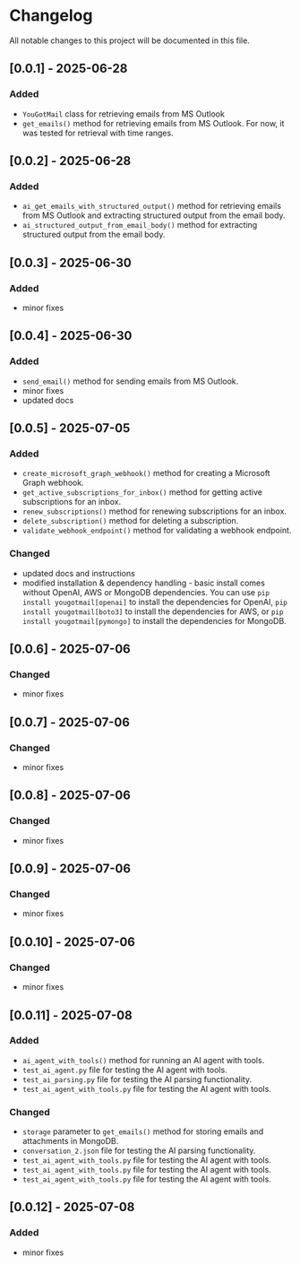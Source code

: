 # Changelog

All notable changes to this project will be documented in this file.

## [0.0.1] - 2025-06-28
### Added
- `YouGotMail` class for retrieving emails from MS Outlook
- `get_emails()` method for retrieving emails from MS Outlook. For now, it was tested for retrieval with time ranges.

## [0.0.2] - 2025-06-28
### Added
- `ai_get_emails_with_structured_output()` method for retrieving emails from MS Outlook and extracting structured output from the email body.
- `ai_structured_output_from_email_body()` method for extracting structured output from the email body.

## [0.0.3] - 2025-06-30
### Added
- minor fixes

## [0.0.4] - 2025-06-30
### Added
- `send_email()` method for sending emails from MS Outlook.
- minor fixes
- updated docs

## [0.0.5] - 2025-07-05
### Added
- `create_microsoft_graph_webhook()` method for creating a Microsoft Graph webhook.
- `get_active_subscriptions_for_inbox()` method for getting active subscriptions for an inbox.
- `renew_subscriptions()` method for renewing subscriptions for an inbox.
- `delete_subscription()` method for deleting a subscription.
- `validate_webhook_endpoint()` method for validating a webhook endpoint.
### Changed
- updated docs and instructions
- modified installation & dependency handling - basic install comes without OpenAI, AWS or MongoDB dependencies. You can use `pip install yougotmail[openai]` to install the dependencies for OpenAI, `pip install yougotmail[boto3]` to install the dependencies for AWS, or `pip install yougotmail[pymongo]` to install the dependencies for MongoDB.

## [0.0.6] - 2025-07-06
### Changed
- minor fixes

## [0.0.7] - 2025-07-06
### Changed
- minor fixes

## [0.0.8] - 2025-07-06
### Changed
- minor fixes

## [0.0.9] - 2025-07-06
### Changed
- minor fixes

## [0.0.10] - 2025-07-06
### Changed
- minor fixes

## [0.0.11] - 2025-07-08
### Added
- `ai_agent_with_tools()` method for running an AI agent with tools.
- `test_ai_agent.py` file for testing the AI agent with tools.
- `test_ai_parsing.py` file for testing the AI parsing functionality.
- `test_ai_agent_with_tools.py` file for testing the AI agent with tools.

### Changed
- `storage` parameter to `get_emails()` method for storing emails and attachments in MongoDB.
- `conversation_2.json` file for testing the AI parsing functionality.
- `test_ai_agent_with_tools.py` file for testing the AI agent with tools.
- `test_ai_agent_with_tools.py` file for testing the AI agent with tools.
- `test_ai_agent_with_tools.py` file for testing the AI agent with tools.

## [0.0.12] - 2025-07-08
### Added
- minor fixes